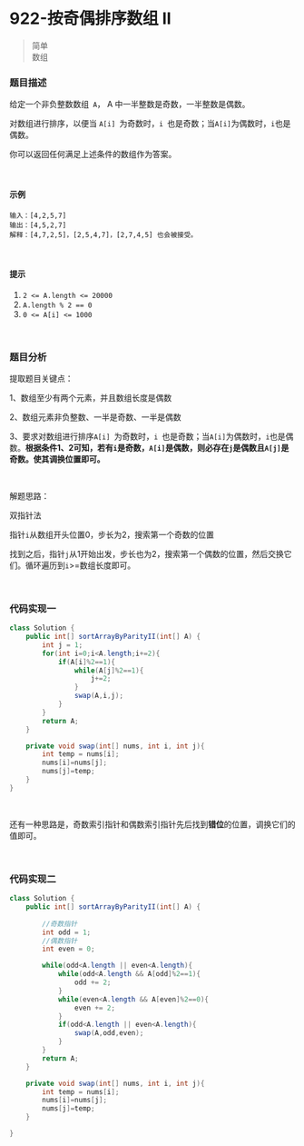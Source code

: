 # 922-按奇偶排序数组 II

>简单  
>数组

### 题目描述

给定一个非负整数数组` A`， A 中一半整数是奇数，一半整数是偶数。

对数组进行排序，以便当 `A[i] `为奇数时，`i `也是奇数；当` A[i] `为偶数时，` i `也是偶数。

你可以返回任何满足上述条件的数组作为答案。

</br>

#### 示例

```
输入：[4,2,5,7]
输出：[4,5,2,7]
解释：[4,7,2,5]，[2,5,4,7]，[2,7,4,5] 也会被接受。
```

</br>

#### 提示

1. `2 <= A.length <= 20000`
2. `A.length % 2 == 0`
3. `0 <= A[i] <= 1000`

</br>

### 题目分析

提取题目关键点：

1、数组至少有两个元素，并且数组长度是偶数

2、数组元素非负整数、一半是奇数、一半是偶数

3、要求对数组进行排序`A[i] `为奇数时，`i `也是奇数；当` A[i] `为偶数时，` i `也是偶数。**根据条件1、2可知，若有`i`是奇数，`A[i]`是偶数，则必存在`j`是偶数且`A[j]`是奇数。使其调换位置即可。**

</br>

解题思路：

双指针法

指针`i`从数组开头位置0，步长为2，搜索第一个奇数的位置

找到之后，指针`j`从1开始出发，步长也为2，搜索第一个偶数的位置，然后交换它们。循环遍历到`i`>=数组长度即可。

</br>


### 代码实现一

```java
class Solution {
    public int[] sortArrayByParityII(int[] A) {
        int j = 1;
        for(int i=0;i<A.length;i+=2){
            if(A[i]%2==1){
                while(A[j]%2==1){
                    j+=2;
                }
                swap(A,i,j);
            }
        }
        return A;
    }

    private void swap(int[] nums, int i, int j){
        int temp = nums[i];
        nums[i]=nums[j];
        nums[j]=temp;
    }
}
```

  </br>



还有一种思路是，奇数索引指针和偶数索引指针先后找到**错位**的位置，调换它们的值即可。

</br>

### 代码实现二

```java
class Solution {
    public int[] sortArrayByParityII(int[] A) {
    
        //奇数指针
        int odd = 1;
        //偶数指针
        int even = 0;

        while(odd<A.length || even<A.length){
            while(odd<A.length && A[odd]%2==1){
                odd += 2;
            }
            while(even<A.length && A[even]%2==0){
                even += 2;
            }
            if(odd<A.length || even<A.length){
                swap(A,odd,even);
            }
        }
        return A;
    }

    private void swap(int[] nums, int i, int j){
        int temp = nums[i];
        nums[i]=nums[j];
        nums[j]=temp;
    }

}
```



